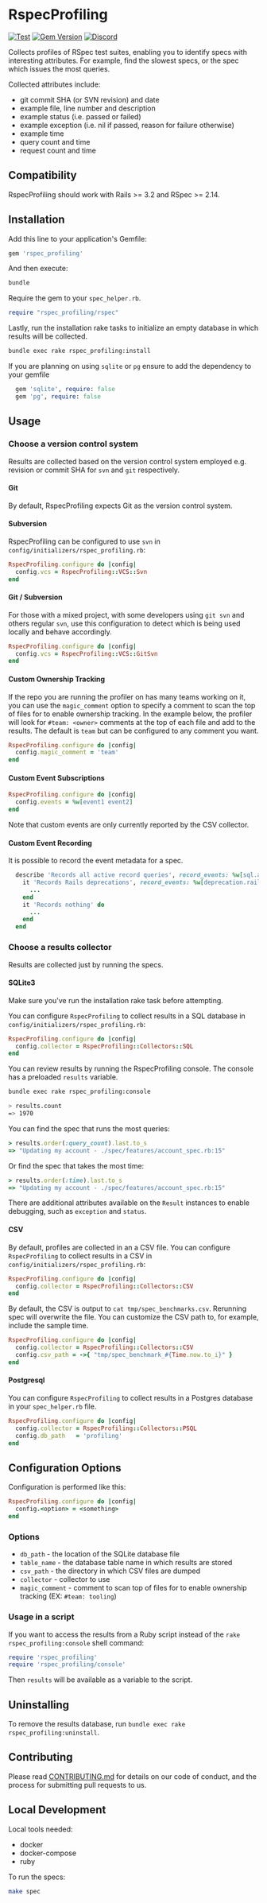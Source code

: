 # RspecProfiling

[![Test](https://github.com/procore-oss/rspec_profiling/actions/workflows/test.yaml/badge.svg?branch=main)](https://github.com/procore-oss/rspec_profiling/actions/workflows/test.yaml)
[![Gem Version](https://badge.fury.io/rb/rspec_profiling.svg)](https://badge.fury.io/rb/rspec_profiling)
[![Discord](https://img.shields.io/badge/Chat-EDEDED?logo=discord)](https://discord.gg/PbntEMmWws) 


Collects profiles of RSpec test suites, enabling you to identify specs
with interesting attributes. For example, find the slowest specs, or the
spec which issues the most queries.

Collected attributes include:

- git commit SHA (or SVN revision) and date
- example file, line number and description
- example status (i.e. passed or failed)
- example exception (i.e. nil if passed, reason for failure otherwise)
- example time
- query count and time
- request count and time

## Compatibility

RspecProfiling should work with Rails >= 3.2 and RSpec >= 2.14.

## Installation

Add this line to your application's Gemfile:

```ruby
gem 'rspec_profiling'
```

And then execute:

```bash
bundle
```

Require the gem to your `spec_helper.rb`.

```ruby
require "rspec_profiling/rspec"
```

Lastly, run the installation rake tasks to initialize an empty database in
which results will be collected.

```bash
bundle exec rake rspec_profiling:install
```

If you are planning on using `sqlite` or `pg` ensure to add the dependency to your gemfile

```ruby
  gem 'sqlite', require: false
  gem 'pg', require: false
```

## Usage

### Choose a version control system

Results are collected based on the version control system employed e.g. revision or commit SHA for `svn` and `git` respectively.

#### Git

By default, RspecProfiling expects Git as the version control system.

#### Subversion

RspecProfiling can be configured to use `svn` in `config/initializers/rspec_profiling.rb`:

```Ruby
RspecProfiling.configure do |config|
  config.vcs = RspecProfiling::VCS::Svn
end
```

#### Git / Subversion

For those with a mixed project, with some developers using `git svn` and others regular `svn`, use this configuration to detect which is being used locally and behave accordingly.

```Ruby
RspecProfiling.configure do |config|
  config.vcs = RspecProfiling::VCS::GitSvn
end
```

#### Custom Ownership Tracking

If the repo you are running the profiler on has many teams working on it, you can use the `magic_comment` option to specify a comment to scan the top of files for to enable ownership tracking. In the example below,
the profiler will look for `#team: <owner>` comments at the top of each file and add <owner> to the results.
The default is `team` but can be configured to any comment you want.

```Ruby
RspecProfiling.configure do |config|
  config.magic_comment = 'team'
end
```

#### Custom Event Subscriptions

```Ruby
RspecProfiling.configure do |config|
  config.events = %w[event1 event2]
end
```

Note that custom events are only currently reported by the CSV collector.

#### Custom Event Recording

It is possible to record the event metadata for a spec.

```Ruby
  describe 'Records all active record queries', record_events: %w[sql.active_record] do
    it 'Records Rails deprecations', record_events: %w[deprecation.rails] do
      ...
    end
    it 'Records nothing' do
      ...
    end
  end
```

### Choose a results collector

Results are collected just by running the specs.

#### SQLite3

Make sure you've run the installation rake task before attempting.

You can configure `RspecProfiling` to collect results in a SQL database in `config/initializers/rspec_profiling.rb`:

```Ruby
RspecProfiling.configure do |config|
  config.collector = RspecProfiling::Collectors::SQL
end
```

You can review results by running the RspecProfiling console.
The console has a preloaded `results` variable.

```bash
bundle exec rake rspec_profiling:console

> results.count
=> 1970
```

You can find the spec that runs the most queries:

```ruby
> results.order(:query_count).last.to_s
=> "Updating my account - ./spec/features/account_spec.rb:15"
```

Or find the spec that takes the most time:

```ruby
> results.order(:time).last.to_s
=> "Updating my account - ./spec/features/account_spec.rb:15"
```

There are additional attributes available on the `Result` instances to enable
debugging, such as `exception` and `status`.

#### CSV

By default, profiles are collected in an a CSV file. You can configure `RspecProfiling` to collect results in a CSV in `config/initializers/rspec_profiling.rb`:

```Ruby
RspecProfiling.configure do |config|
  config.collector = RspecProfiling::Collectors::CSV
end
```

By default, the CSV is output to `cat tmp/spec_benchmarks.csv`.
Rerunning spec will overwrite the file. You can customize the CSV path
to, for example, include the sample time.

```Ruby
RspecProfiling.configure do |config|
  config.collector = RspecProfiling::Collectors::CSV
  config.csv_path = ->{ "tmp/spec_benchmark_#{Time.now.to_i}" }
end
```

#### Postgresql

You can configure `RspecProfiling` to collect results in a Postgres database
in your `spec_helper.rb` file.

```Ruby
RspecProfiling.configure do |config|
  config.collector = RspecProfiling::Collectors::PSQL
  config.db_path   = 'profiling'
end
```

## Configuration Options

Configuration is performed like this:

```Ruby
RspecProfiling.configure do |config|
  config.<option> = <something>
end
```

### Options

- `db_path` - the location of the SQLite database file
- `table_name` - the database table name in which results are stored
- `csv_path` - the directory in which CSV files are dumped
- `collector` - collector to use
- `magic_comment` - comment to scan top of files for to enable ownership tracking (EX: `#team: tooling`)

### Usage in a script

If you want to access the results from a Ruby script instead of the `rake rspec_profiling:console` shell command:

```ruby
require 'rspec_profiling'
require 'rspec_profiling/console'
```

Then `results` will be available as a variable to the script.

## Uninstalling

To remove the results database, run `bundle exec rake rspec_profiling:uninstall`.

## Contributing

Please read [CONTRIBUTING.md](CONTRIBUTING.md) for details on our code of conduct, and the process for submitting pull requests to us.

## Local Development

Local tools needed:

- docker
- docker-compose
- ruby

To run the specs:

```bash
make spec
```

